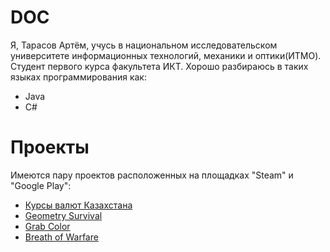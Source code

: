 # DOC

Я, Тарасов Артём, учусь в национальном исследовательском университете информационных технологий, механики и оптики(ИТМО).
Студент первого курса факультета ИКТ. Хорошо разбираюсь в таких языках программирования как:
  - Java
  - C#
# Проекты

Имеются пару проектов расположенных на площадках "Steam" и "Google Play":
  - [Курсы валют Казахстана]
  - [Geometry Survival]
  - [Grab Color]
  - [Breath of Warfare]

   [Курсы валют Казахстана]: <https://play.google.com/store/apps/details?id=com.DOCGames.Currency>
   [Geometry Survival]: <https://play.google.com/store/apps/details?id=com.Company.DOCGames>
   [Grab Color]: <https://play.google.com/store/apps/details?id=com.DOCGames.GrabColor>
   [Breath of Warfare]: <https://store.steampowered.com/app/746090/Breath_of_Warfare/>
